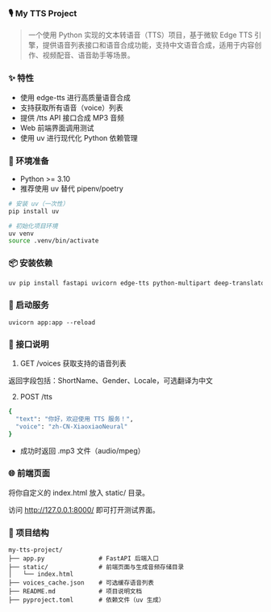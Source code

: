 ### 🎙️ My TTS Project

> 一个使用 Python 实现的文本转语音（TTS）项目，基于微软 Edge TTS 引擎，提供语音列表接口和语音合成功能，支持中文语音合成，适用于内容创作、视频配音、语音助手等场景。

### ✨ 特性

- 使用 edge-tts 进行高质量语音合成
- 支持获取所有语音（voice）列表
- 提供 /tts API 接口合成 MP3 音频
- Web 前端界面调用测试
- 使用 uv 进行现代化 Python 依赖管理

### 🧰 环境准备

- Python >= 3.10
- 推荐使用 uv 替代 pipenv/poetry

```bash
# 安装 uv（一次性）
pip install uv

# 初始化项目环境
uv venv
source .venv/bin/activate
```

### 📦 安装依赖

```bash
uv pip install fastapi uvicorn edge-tts python-multipart deep-translator
```

### 🚀 启动服务

```
uvicorn app:app --reload
```

### 📑 接口说明

1. GET /voices
   获取支持的语音列表

返回字段包括：ShortName、Gender、Locale，可选翻译为中文

2. POST /tts

```bash
{
  "text": "你好，欢迎使用 TTS 服务！",
  "voice": "zh-CN-XiaoxiaoNeural"
}

```

- 成功时返回 .mp3 文件（audio/mpeg）

### 🌐 前端页面

将你自定义的 index.html 放入 static/ 目录。

访问 http://127.0.0.1:8000/ 即可打开测试界面。

### 📁 项目结构

```
my-tts-project/
├── app.py               # FastAPI 后端入口
├── static/              # 前端页面与生成音频存储目录
│   └── index.html
├── voices_cache.json    # 可选缓存语音列表
├── README.md            # 项目说明文档
├── pyproject.toml       # 依赖文件（uv 生成）

```
